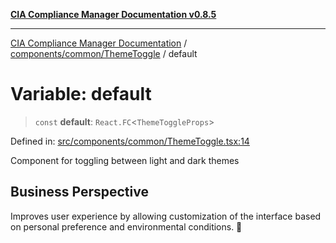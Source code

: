 [**CIA Compliance Manager Documentation v0.8.5**](../../../../README.md)

***

[CIA Compliance Manager Documentation](../../../../modules.md) / [components/common/ThemeToggle](../README.md) / default

# Variable: default

> `const` **default**: `React.FC`\<`ThemeToggleProps`\>

Defined in: [src/components/common/ThemeToggle.tsx:14](https://github.com/Hack23/cia-compliance-manager/blob/3ae0301247f765ba03c8c0fe645db4718bb8af76/src/components/common/ThemeToggle.tsx#L14)

Component for toggling between light and dark themes

## Business Perspective
Improves user experience by allowing customization of the interface
based on personal preference and environmental conditions. 🎨
